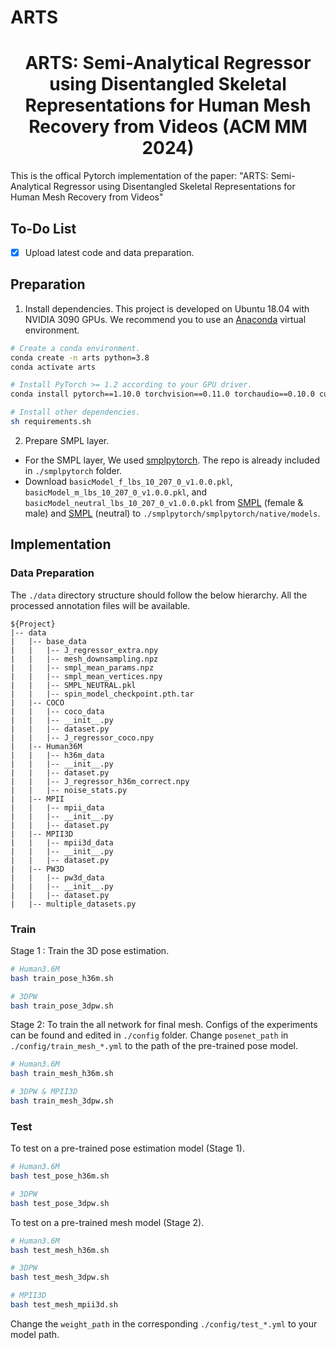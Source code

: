 # ARTS
<div align="center">

  <h1 align="center">ARTS: Semi-Analytical Regressor using Disentangled Skeletal Representations for Human Mesh Recovery from Videos (ACM MM 2024)</h1>
</div>
This is the offical Pytorch implementation of the paper: "ARTS: Semi-Analytical Regressor using Disentangled Skeletal Representations for Human Mesh Recovery from Videos"


## To-Do List

* [X] Upload latest code and data preparation.

## Preparation

1. Install dependencies. This project is developed on Ubuntu 18.04 with NVIDIA 3090 GPUs. We recommend you to use an [Anaconda](https://www.anaconda.com/) virtual environment.
```bash
# Create a conda environment.
conda create -n arts python=3.8
conda activate arts

# Install PyTorch >= 1.2 according to your GPU driver.
conda install pytorch==1.10.0 torchvision==0.11.0 torchaudio==0.10.0 cudatoolkit=11.3 -c pytorch -c conda-forge

# Install other dependencies.
sh requirements.sh
```
2. Prepare SMPL layer. 
- For the SMPL layer, We used [smplpytorch](https://github.com/gulvarol/smplpytorch). The repo is already included in `./smplpytorch` folder.
- Download `basicModel_f_lbs_10_207_0_v1.0.0.pkl`, `basicModel_m_lbs_10_207_0_v1.0.0.pkl`, and `basicModel_neutral_lbs_10_207_0_v1.0.0.pkl` from [SMPL](https://smpl.is.tue.mpg.de/downloads) (female & male) and [SMPL](http://smplify.is.tue.mpg.de/) (neutral) to `./smplpytorch/smplpytorch/native/models`.

## Implementation
### Data Preparation
The `./data` directory structure should follow the below hierarchy. All the processed annotation files will be available.
```
${Project}  
|-- data  
|   |-- base_data
|   |   |-- J_regressor_extra.npy
|   |   |-- mesh_downsampling.npz
|   |   |-- smpl_mean_params.npz
|   |   |-- smpl_mean_vertices.npy
|   |   |-- SMPL_NEUTRAL.pkl
|   |   |-- spin_model_checkpoint.pth.tar
|   |-- COCO  
|   |   |-- coco_data  
|   |   |-- __init__.py
|   |   |-- dataset.py
|   |   |-- J_regressor_coco.npy
|   |-- Human36M  
|   |   |-- h36m_data  
|   |   |-- __init__.py
|   |   |-- dataset.py 
|   |   |-- J_regressor_h36m_correct.npy
|   |   |-- noise_stats.py
|   |-- MPII  
|   |   |-- mpii_data  
|   |   |-- __init__.py
|   |   |-- dataset.py
|   |-- MPII3D
|   |   |-- mpii3d_data  
|   |   |-- __init__.py
|   |   |-- dataset.py
|   |-- PW3D 
|   |   |-- pw3d_data
|   |   |-- __init__.py
|   |   |-- dataset.py
|   |-- multiple_datasets.py
```

### Train
Stage 1 : Train the 3D pose estimation.
```bash
# Human3.6M
bash train_pose_h36m.sh

# 3DPW
bash train_pose_3dpw.sh
```

Stage 2: To train the all network for final mesh. Configs of the experiments can be found and edited in `./config` folder. Change `posenet_path` in `./config/train_mesh_*.yml` to the path of the pre-trained pose model.
```bash
# Human3.6M
bash train_mesh_h36m.sh

# 3DPW & MPII3D
bash train_mesh_3dpw.sh
```

### Test
To test on a pre-trained pose estimation model (Stage 1).
```bash
# Human3.6M
bash test_pose_h36m.sh

# 3DPW
bash test_pose_3dpw.sh
```

To test on a pre-trained mesh model (Stage 2).
```bash
# Human3.6M
bash test_mesh_h36m.sh

# 3DPW
bash test_mesh_3dpw.sh

# MPII3D
bash test_mesh_mpii3d.sh
```
Change the `weight_path` in the corresponding `./config/test_*.yml` to your model path.


